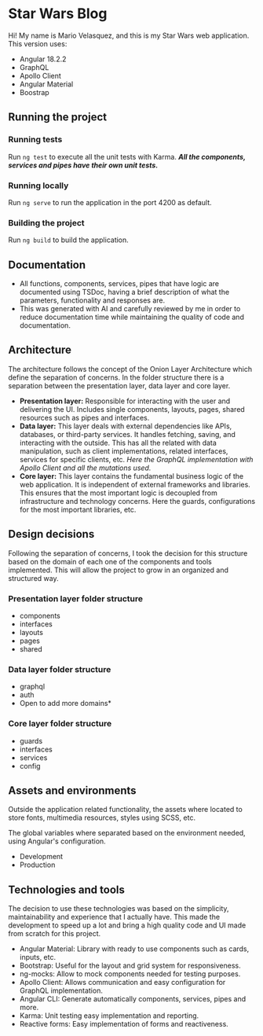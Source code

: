 # Star Wars Blog

Hi! My name is Mario Velasquez, and this is my Star Wars web application. This version uses:
- Angular 18.2.2
- GraphQL 
- Apollo Client
- Angular Material
- Boostrap

## Running the project
### Running tests
Run `ng test` to execute all the unit tests with Karma.
***All the components, services and pipes have their own unit tests.*** 

### Running locally
Run `ng serve` to run the application in the port 4200 as default.
### Building the project
Run `ng build` to build the application.

## Documentation
- All functions, components, services, pipes that have logic are documented using TSDoc, having a brief description of what the parameters, functionality and responses are.
- This was generated with AI and carefully reviewed by me in order to reduce documentation time while maintaining the quality of code and documentation.

## Architecture

The architecture follows the concept of the Onion Layer Architecture which define the separation of concerns. In the folder structure there is a separation between the presentation layer, data layer and core layer.
- **Presentation layer:** Responsible for interacting with the user and delivering the UI. Includes single components, layouts, pages, shared resources such as pipes and interfaces.
- **Data layer:** This layer deals with external dependencies like APIs, databases, or third-party services. It handles fetching, saving, and interacting with the outside. This has all the related with data manipulation, such as client implementations, related interfaces, services for specific clients, etc. *Here the GraphQL implementation with Apollo Client and all the mutations used.*
- **Core layer:** This layer contains the fundamental business logic of the web application. It is independent of external frameworks and libraries. This ensures that the most important logic is decoupled from infrastructure and technology concerns. Here the guards, configurations for the most important libraries, etc.

## Design decisions
Following the separation of concerns, I took the decision for this structure based on the domain of each one of the components and tools implemented. This will allow the project to grow in an organized and structured way.
### Presentation layer folder structure
- components
- interfaces
- layouts
- pages
- shared

### Data layer folder structure
- graphql
- auth
- Open to add more domains*

### Core layer folder structure
- guards
- interfaces
- services
- config

## Assets and environments
Outside the application related functionality, the assets where located to store fonts, multimedia resources, styles using SCSS, etc.

The global variables where separated based on the environment needed, using Angular's configuration.

- Development
- Production

## Technologies and tools

The decision to use these technologies was based on the simplicity, maintainability and experience that I actually have. This made the development to speed up a lot and bring a high quality code and UI made from scratch for this project.

- Angular Material: Library with ready to use components such as cards, inputs, etc.
- Bootstrap: Useful for the layout and grid system for responsiveness.
- ng-mocks: Allow to mock components needed for testing purposes.
- Apollo Client: Allows communication and easy configuration for GraphQL implementation.
- Angular CLI: Generate automatically components, services, pipes and more.
- Karma: Unit testing easy implementation and reporting.
- Reactive forms: Easy implementation of forms and reactiveness.